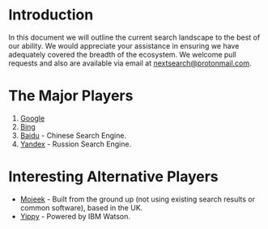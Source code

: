 # Introduction
In this document we will outline the current search landscape to the best of our ability. We would appreciate your assistance in ensuring we have adequately covered the breadth of the ecosystem. We welcome pull requests and also are available via email at nextsearch@protonmail.com.

# The Major Players
1. [Google](https://google.com/)
2. [Bing](https://bing.com/)
3. [Baidu](https://baidu.com/) - Chinese Search Engine.
4. [Yandex](https://yandex.com/) - Russion Search Engine.

# Interesting Alternative Players
- [Mojeek](https://www.mojeek.com/) - Built from the ground up (not using existing search results or common software), based in the UK.
- [Yippy](https://yippy.com/) - Powered by IBM Watson.
